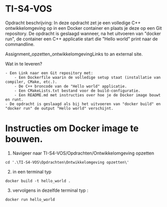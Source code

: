 # TI-S4-VOS


Opdracht beschrijving:
In deze opdracht zet je een volledige C++ ontwikkelomgeving op in een Docker container en plaats je deze op een Git repository. De opdracht is geslaagd wanneer, na het uitvoeren van "docker run", de container een C++ applicatie start die "Hello world" print naar de commandline.

Assignment_opzetten_ontwikkelomgevingLinks to an external site.

Wat in te leveren?

    - Een Link naar een Git repository met:
        - Een Dockerfile waarin de volledige setup staat (installatie van compiler, CMake, etc.).
        - De C++ broncode van de "Hello world" applicatie.
        - Een CMakeLists.txt bestand voor de build-configuratie.
        - Een README.md met instructies over hoe je de Docker image bouwt en runt.
    - De opdracht is geslaagd als bij het uitvoeren van "docker build" en "docker run" de output "Hello world" verschijnt.


# Instructies om Docker image te bouwen.
 1. Navigeer naar TI-S4-VOS/Opdrachten/Ontwikkelomgeving opzetten
 ```
 cd '.\TI-S4-VOS\Opdrachten\Ontwikkelomgeving opzetten\'
 ```
 2. in een terminal typ 
 ```
 docker build -t hello_world .
 ```

 3. vervolgens in dezelfde terminal typ :
 ```
 docker run hello_world
 ``` 